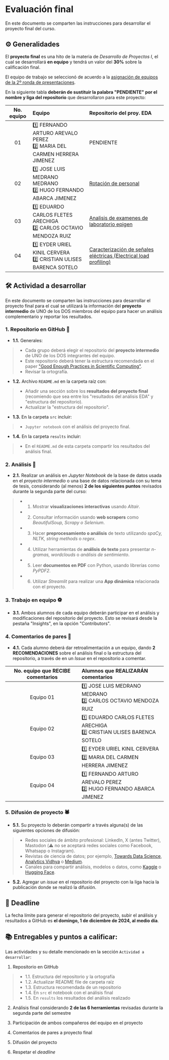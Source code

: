 # Evaluación final

En este documento se comparten las instrucciones para desarrollar el proyecto final del curso.

## ⚙️ Generalidades

El **proyecto final** es una hito de la materia de _Desarrollo de Proyectos I_, el cual se desarrollará **en equipo** y tendrá un valor del **30%** sobre la calificación final.

El equipo de trabajo se seleccionó de acuerdo a la [asignación de equipos de la 2º ronda de presentaciones](https://github.com/vcuspinera/UDG_MCD_Project_Dev_I/issues/123).

En la siguiente tabla **deberán de sustituir la palabra "PENDIENTE" por el nombre y liga del repositorio** que desarrollaron para este proyecto:

| No. equipo | Equipo  | Repositorio del proy. EDA |
|:----------:|:--------|:--------------------------|
|01| 1️⃣ FERNANDO ARTURO AREVALO PEREZ <br>2️⃣ MARIA DEL CARMEN HERRERA JIMENEZ | PENDIENTE |
|02| 1️⃣ JOSE LUIS MEDRANO MEDRANO <br>2️⃣ HUGO FERNANDO ABARCA JIMENEZ | [Rotación de personal](https://github.com/Jolmed26/PrediccionRotacionPersonal) |
|03| 1️⃣ EDUARDO CARLOS FLETES ARECHIGA <br>2️⃣ CARLOS OCTAVIO MENDOZA RUIZ |  [Analisis de examenes de laboratorio epigen](https://github.com/edd885/Tecnicas-de-machine-learning-en-an-lisis-de-resultados-de-laboratorio.git) |
|04| 1️⃣ EYDER URIEL KINIL CERVERA <br>2️⃣ CRISTIAN ULISES BARENCA SOTELO | [Caracterización de señales eléctricas (Electrical load profiling)](https://github.com/Heyder07/Caracterizacion_de_perfiles_de_carga_electrica)|

## 🛠 Actividad a desarrollar

En este documento se comparten las instrucciones para desarrollar el proyecto final para el cual se utilizará la información del **proyecto intermedio** de UNO de los DOS miembros del equipo para hacer un análisis complementario y reportar los resultados.

### 1. Repositorio en GitHub 📕

- **1.1.** Generales:  

>  - Cada grupo deberá elegir el repositorio del **proyecto intermedio** de UNO de los DOS integrantes del equipo.
>  - Este repositorio deberá tener la estructura recomendada en el paper ["Good Enough Practices in Scientific Computing"](https://github.com/vcuspinera/UDG_MCD_Project_Dev_I/tree/main/actividades/material).
>  - Revisar la ortografía.

- **1.2.** Archivo `README.md` en la carpeta raíz con:  

> - Añadir una sección sobre los **resultados del proyecto final** (recomiendo que sea entre los "resultados del análisis EDA" y "estructura del repositorio).
> - Actualizar la "estructura del repositorio".

- **1.3.** En la carpeta `src` incluir:

>  - `Jupyter notebook` con el análisis del proyecto final.

- **1.4.** En la carpeta `results` incluir:

>  - En el `README.md` de esta carpeta compartir los resultados del análisis final.

### 2. Análisis 🔎

- **2.1.** Realizar un análisis en *Jupyter Notebook* de la base de datos usada en el *proyecto intermedio* o una base de datos relacionada con su tema de tesis, considerando (al menos) **2 de los siguientes puntos** revisados durante la segunda parte del curso:

>  - 1. Mostrar **visualizaciones interactivas** usando *Altair*.  
>  - 2. Consultar información usando **web scrapers** como *BeautifulSoup, Scrapy o Selenium*.  
>  - 3. Hacer **preprocesamiento o análisis** de texto utilizando *spaCy, NLTK, string methods* o *regex*.  
>  - 4. Utilizar herramientas de **análisis de texto** para presentar *n-gramas, wordclouds* o *análisis de sentimiento*.  
>  - 5. Leer **documentos en PDF** con Python, usando librerías como *PyPDF2*.  
>  - 6. Utilizar *Streamlit* para realizar una **App dinámica** relacionada con el proyecto.

### 3. Trabajo en equipo ⚽️

- **3.1.** Ambos alumnos de cada equipo deberán participar en el análisis y modificaciones del repositorio del proyecto. Esto se revisará desde la pestaña "Insights", en la opción "Contributors".

### 4. Comentarios de pares 💬

- **4.1.** Cada alumno deberá dar retroalimentación a un equipo, dando **2 RECOMENDACIONES** sobre el análisis final o la estructura del repositorio, a través de en un *Issue* en el repositorio a comentar.

| No. equipo que RECIBE comentarios | Alumnos que REALIZARÁN comentarios |
|:---------:|:--------|
| Equipo 01 | 1️⃣ JOSE LUIS MEDRANO MEDRANO <br>2️⃣ CARLOS OCTAVIO MENDOZA RUIZ |
| Equipo 02 | 1️⃣ EDUARDO CARLOS FLETES ARECHIGA <br>2️⃣ CRISTIAN ULISES BARENCA SOTELO |
| Equipo 03 | 1️⃣ EYDER URIEL KINIL CERVERA <br>2️⃣ MARIA DEL CARMEN HERRERA JIMENEZ |
| Equipo 04 | 1️⃣ FERNANDO ARTURO AREVALO PEREZ <br>2️⃣ HUGO FERNANDO ABARCA JIMENEZ |

### 5. Difusión de proyecto 🕷️

- **5.1.** Su proyecto lo deberán compartir a través alguna(s) de las siguientes opciones de difusión:

>  - Redes sociales de ámbito profesional: LinkedIn, X (antes Twitter), Mastodon (⚠️ no se aceptará redes sociales como Facebook, Whatsapp o Instagram).  
>  - Revistas de ciencia de datos; por ejemplo, [Towards Data Science](https://towardsdatascience.com), [Analytics Vidhya](https://www.analyticsvidhya.com) o [Medium](https://medium.com).  
>  - Canales para compartir análisis, modelos o datos, como [Kaggle](https://www.kaggle.com) o [Hugging Face](https://huggingface.co).  

- **5.2.** Agregar un *issue* en el repositorio del proyecto con la liga hacia la publicación donde se realizó la difusión.

## 📅 Deadline

La fecha límite para generar el repositorio del proyecto, subir el análisis y resultados a GitHub es **el domingo, 1 de diciembre de 2024, al medio día**.

## 📚 Entregables y puntos a calificar:

Las actividades y su detalle mencionado en la sección `Actividad a desarrollar`:

1. Repositorio en GitHub

>  - 1.1. Estructura del repositorio y la ortografía  
>  - 1.2. Actualizar README file de carpeta raíz  
>  - 1.3. Estructura recomendada de un repositorio  
>  - 1.4. En `src` el notebook con el análisis final  
>  - 1.5. En `results` los resultados del análisis realizado  

2. Análisis final considerando **2 de las 6 herramientas** revisadas durante la segunda parte del semestre

3. Participación de ambos compañeros del equipo en el proyecto  

4. Comentarios de pares a proyecto final

5. Difusión del proyecto

6. Respetar el *deadline*
